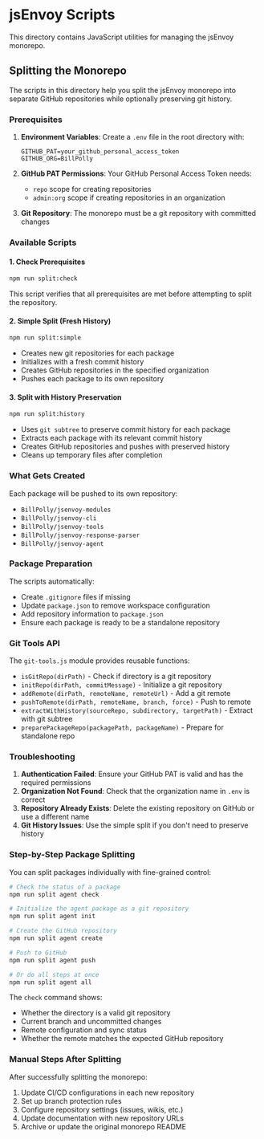 # jsEnvoy Scripts

This directory contains JavaScript utilities for managing the jsEnvoy monorepo.

## Splitting the Monorepo

The scripts in this directory help you split the jsEnvoy monorepo into separate GitHub repositories while optionally preserving git history.

### Prerequisites

1. **Environment Variables**: Create a `.env` file in the root directory with:
   ```
   GITHUB_PAT=your_github_personal_access_token
   GITHUB_ORG=BillPolly
   ```

2. **GitHub PAT Permissions**: Your GitHub Personal Access Token needs:
   - `repo` scope for creating repositories
   - `admin:org` scope if creating repositories in an organization

3. **Git Repository**: The monorepo must be a git repository with committed changes

### Available Scripts

#### 1. Check Prerequisites
```bash
npm run split:check
```
This script verifies that all prerequisites are met before attempting to split the repository.

#### 2. Simple Split (Fresh History)
```bash
npm run split:simple
```
- Creates new git repositories for each package
- Initializes with a fresh commit history
- Creates GitHub repositories in the specified organization
- Pushes each package to its own repository

#### 3. Split with History Preservation
```bash
npm run split:history
```
- Uses `git subtree` to preserve commit history for each package
- Extracts each package with its relevant commit history
- Creates GitHub repositories and pushes with preserved history
- Cleans up temporary files after completion

### What Gets Created

Each package will be pushed to its own repository:
- `BillPolly/jsenvoy-modules`
- `BillPolly/jsenvoy-cli`
- `BillPolly/jsenvoy-tools`
- `BillPolly/jsenvoy-response-parser`
- `BillPolly/jsenvoy-agent`

### Package Preparation

The scripts automatically:
- Create `.gitignore` files if missing
- Update `package.json` to remove workspace configuration
- Add repository information to `package.json`
- Ensure each package is ready to be a standalone repository

### Git Tools API

The `git-tools.js` module provides reusable functions:
- `isGitRepo(dirPath)` - Check if directory is a git repository
- `initRepo(dirPath, commitMessage)` - Initialize a git repository
- `addRemote(dirPath, remoteName, remoteUrl)` - Add a git remote
- `pushToRemote(dirPath, remoteName, branch, force)` - Push to remote
- `extractWithHistory(sourceRepo, subdirectory, targetPath)` - Extract with git subtree
- `preparePackageRepo(packagePath, packageName)` - Prepare for standalone repo

### Troubleshooting

1. **Authentication Failed**: Ensure your GitHub PAT is valid and has the required permissions
2. **Organization Not Found**: Check that the organization name in `.env` is correct
3. **Repository Already Exists**: Delete the existing repository on GitHub or use a different name
4. **Git History Issues**: Use the simple split if you don't need to preserve history

### Step-by-Step Package Splitting

You can split packages individually with fine-grained control:

```bash
# Check the status of a package
npm run split agent check

# Initialize the agent package as a git repository
npm run split agent init

# Create the GitHub repository
npm run split agent create

# Push to GitHub
npm run split agent push

# Or do all steps at once
npm run split agent all
```

The `check` command shows:
- Whether the directory is a valid git repository
- Current branch and uncommitted changes
- Remote configuration and sync status
- Whether the remote matches the expected GitHub repository

### Manual Steps After Splitting

After successfully splitting the monorepo:
1. Update CI/CD configurations in each new repository
2. Set up branch protection rules
3. Configure repository settings (issues, wikis, etc.)
4. Update documentation with new repository URLs
5. Archive or update the original monorepo README